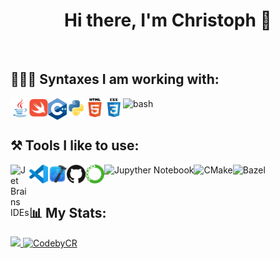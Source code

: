 <h1 align="center"> Hi there, I'm Christoph 👋 </h1>

<!--
![GitHub](https://img.shields.io/badge/{TEXT}-{HEX-COLOR}?style=for-the-badge&logo={LOGO-NAME}&logoColor=white)
<img height="180em" src="https://github-profile-summary-cards.vercel.app/api/cards/profile-details?username={CodeByCR}&theme=vue" href="" />

-->
<br/>

## 👨🏻‍💻 Syntaxes I am working with:

<!-- Java -->
<img align="left" alt="java" width="30" src="https://raw.githubusercontent.com/devicons/devicon/master/icons/java/java-original.svg" />

<!-- Swift -->
<img align="left" alt="swift" width="30" src="https://raw.githubusercontent.com/devicons/devicon/master/icons/swift/swift-original.svg"/> 

<!-- C++ -->
<img align="left" alt="C Plus Plus" width="30" src="/Images/c++.png" />

<!-- Python  -->
<img align="left" alt="python" width="30" src="https://raw.githubusercontent.com/devicons/devicon/master/icons/python/python-original.svg" />

<!-- HTML -->
<img align="left" alt="HTML5" width="30" src="https://raw.githubusercontent.com/github/explore/80688e429a7d4ef2fca1e82350fe8e3517d3494d/topics/html/html.png" />

<!-- CSS -->
<img align="left" alt="CSS3" width="30" src="https://raw.githubusercontent.com/github/explore/80688e429a7d4ef2fca1e82350fe8e3517d3494d/topics/css/css.png" />

<!-- Bash -->
<img  alt="bash" width="30" src="https://www.vectorlogo.zone/logos/gnu_bash/gnu_bash-icon.svg" /> 

<br/>
<br/>


## ⚒ Tools I like to use:

<!-- Intellij -->
<img align="left" alt="Jet Brains IDEs" width="30" src="https://www.vectorlogo.zone/logos/jetbrains/jetbrains-icon.svg" />

<!-- VS Code -->
<img align="left" alt="Visual Studio Code" width="30" src="https://raw.githubusercontent.com/github/explore/80688e429a7d4ef2fca1e82350fe8e3517d3494d/topics/visual-studio-code/visual-studio-code.png" />

<!-- Xcode -->
<img align="left" alt="XCode" width="30" src="/Images/xcode.png" />

<!-- GITHub -->
<img align="left" alt="GitHub" width="30" src="https://raw.githubusercontent.com/github/explore/78df643247d429f6cc873026c0622819ad797942/topics/github/github.png" />

<!-- Anaconda -->
<img align="left" alt="Anaconda" height="30" src="/Images/anaconda.png" />

<!-- Jupyther Notebook -->
<img align="left" alt="Jupyther Notebook" height="30" src="https://www.vectorlogo.zone/logos/jupyter/jupyter-icon.svg" />

<!-- CMake -->
<img align="left" alt="CMake" height="30" src="https://www.vectorlogo.zone/logos/cmake/cmake-icon.svg" />

<!-- Bazel -->
<img alt="Bazel" height="30" src="https://www.vectorlogo.zone/logos/bazel/bazel-icon.svg" />
  
<!-- Terminal 
<img align="left" alt="Terminal" width="30" src="https://raw.githubusercontent.com/github/explore/80688e429a7d4ef2fca1e82350fe8e3517d3494d/topics/terminal/terminal.png" />

<img src="https://www.vectorlogo.zone/logos/dartlang/dartlang-icon.svg" alt="dart" width="30" /> 
  
<img src="https://www.vectorlogo.zone/logos/flutterio/flutterio-icon.svg" alt="flutter" width="30" /> 

 Tensorflow
<img src="https://www.vectorlogo.zone/logos/tensorflow/tensorflow-icon.svg" alt="tensorflow" width="30" /> </a>

-->  
  
<br/>
<br/>


## 📊  My Stats:
<div>
  <a href="https://github.com/CodebyCR">
  <img height="200em"  src="https://github-readme-stats.vercel.app/api?username=CodebyCR&count_private=false&theme=prussian&show_icons=true"/>

  <img height="200em" alt="CodebyCR" src="https://github-readme-stats.vercel.app/api/top-langs?username=CodebyCR&layout=compact&langs_count=8&theme=prussian&hide=html,css"/>
</div>



<!--
Markdown Cheate Sheet:
https://www.markdownguide.org/cheat-sheet
-->
